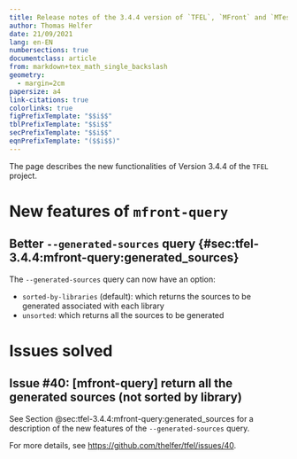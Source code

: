 ```yaml
---
title: Release notes of the 3.4.4 version of `TFEL`, `MFront` and `MTest`
author: Thomas Helfer
date: 21/09/2021
lang: en-EN
numbersections: true
documentclass: article
from: markdown+tex_math_single_backslash
geometry:
  - margin=2cm
papersize: a4
link-citations: true
colorlinks: true
figPrefixTemplate: "$$i$$"
tblPrefixTemplate: "$$i$$"
secPrefixTemplate: "$$i$$"
eqnPrefixTemplate: "($$i$$)"
---
```


The page describes the new functionalities of Version 3.4.4 of the
`TFEL` project.

# New features of `mfront-query`

## Better `--generated-sources` query {#sec:tfel-3.4.4:mfront-query:generated_sources}

The `--generated-sources` query can now have an option:

- `sorted-by-libraries` (default): which returns the sources to be
  generated associated with each library
- `unsorted`: which returns all the sources to be generated

# Issues solved

## Issue #40: [mfront-query] return all the generated sources (not sorted by library)

See Section @sec:tfel-3.4.4:mfront-query:generated_sources for a
description of the new features of the `--generated-sources` query.

For more details, see <https://github.com/thelfer/tfel/issues/40>.
